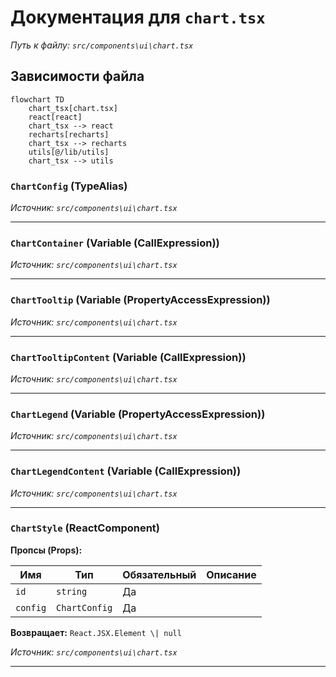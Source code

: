 # Документация для `chart.tsx`

*Путь к файлу: `src/components\ui\chart.tsx`*

## Зависимости файла

```mermaid
flowchart TD
    chart_tsx[chart.tsx]
    react[react]
    chart_tsx --> react
    recharts[recharts]
    chart_tsx --> recharts
    utils[@/lib/utils]
    chart_tsx --> utils
```

### `ChartConfig` (TypeAlias)

*Источник: `src/components\ui\chart.tsx`*

---
### `ChartContainer` (Variable (CallExpression))

*Источник: `src/components\ui\chart.tsx`*

---
### `ChartTooltip` (Variable (PropertyAccessExpression))

*Источник: `src/components\ui\chart.tsx`*

---
### `ChartTooltipContent` (Variable (CallExpression))

*Источник: `src/components\ui\chart.tsx`*

---
### `ChartLegend` (Variable (PropertyAccessExpression))

*Источник: `src/components\ui\chart.tsx`*

---
### `ChartLegendContent` (Variable (CallExpression))

*Источник: `src/components\ui\chart.tsx`*

---
### `ChartStyle` (ReactComponent)

**Пропсы (Props):**

| Имя | Тип | Обязательный | Описание |
|---|---|---|---|
| `id` | `string` | Да |  |
| `config` | `ChartConfig` | Да |  |

**Возвращает:** `React.JSX.Element \| null`

*Источник: `src/components\ui\chart.tsx`*

---

